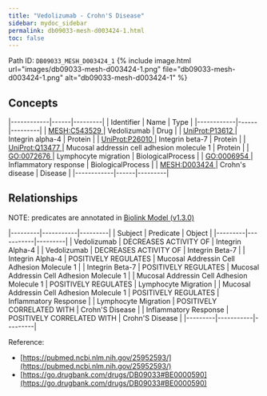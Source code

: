 ```yaml
---
title: "Vedolizumab - Crohn'S Disease"
sidebar: mydoc_sidebar
permalink: db09033-mesh-d003424-1.html
toc: false 
---
```



Path ID: `DB09033_MESH_D003424_1`
{% include image.html url="images/db09033-mesh-d003424-1.png" file="db09033-mesh-d003424-1.png" alt="db09033-mesh-d003424-1" %}

## Concepts

|------------|------|---------|
| Identifier | Name | Type    |
|------------|------|---------|
| <a href="https://identifiers.org/MESH:C543529">MESH:C543529 </a> | Vedolizumab | Drug |
| <a href="https://identifiers.org/UniProt:P13612">UniProt:P13612 </a> | Integrin alpha-4 | Protein |
| <a href="https://identifiers.org/UniProt:P26010">UniProt:P26010 </a> | Integrin beta-7 | Protein |
| <a href="https://identifiers.org/UniProt:Q13477">UniProt:Q13477 </a> | Mucosal addressin cell adhesion molecule 1 | Protein |
| <a href="https://identifiers.org/GO:0072676">GO:0072676 </a> | Lymphocyte migration | BiologicalProcess |
| <a href="https://identifiers.org/GO:0006954">GO:0006954 </a> | Inflammatory response | BiologicalProcess |
| <a href="https://identifiers.org/MESH:D003424">MESH:D003424 </a> | Crohn's disease | Disease |
|------------|------|---------|

## Relationships


NOTE: predicates are annotated in <a href="https://github.com/biolink/biolink-model/releases/tag/v1.3.0">Biolink Model (v1.3.0)</a>

|---------|-----------|---------|
| Subject | Predicate | Object  |
|---------|-----------|---------|
| Vedolizumab | DECREASES ACTIVITY OF | Integrin Alpha-4 |
| Vedolizumab | DECREASES ACTIVITY OF | Integrin Beta-7 |
| Integrin Alpha-4 | POSITIVELY REGULATES | Mucosal Addressin Cell Adhesion Molecule 1 |
| Integrin Beta-7 | POSITIVELY REGULATES | Mucosal Addressin Cell Adhesion Molecule 1 |
| Mucosal Addressin Cell Adhesion Molecule 1 | POSITIVELY REGULATES | Lymphocyte Migration |
| Mucosal Addressin Cell Adhesion Molecule 1 | POSITIVELY REGULATES | Inflammatory Response |
| Lymphocyte Migration | POSITIVELY CORRELATED WITH | Crohn'S Disease |
| Inflammatory Response | POSITIVELY CORRELATED WITH | Crohn'S Disease |
|---------|-----------|---------|

Reference: 
  - [https://pubmed.ncbi.nlm.nih.gov/25952593/](https://pubmed.ncbi.nlm.nih.gov/25952593/)
  - [https://go.drugbank.com/drugs/DB09033#BE0000590](https://go.drugbank.com/drugs/DB09033#BE0000590)
